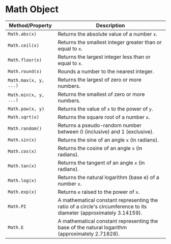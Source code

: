 # Math Object

| Method/Property       | Description                                                                                                         |
| --------------------- | ------------------------------------------------------------------------------------------------------------------- |
| `Math.abs(x)`         | Returns the absolute value of a number `x`.                                                                         |
| `Math.ceil(x)`        | Returns the smallest integer greater than or equal to `x`.                                                          |
| `Math.floor(x)`       | Returns the largest integer less than or equal to `x`.                                                              |
| `Math.round(x)`       | Rounds a number to the nearest integer.                                                                             |
| `Math.max(x, y, ...)` | Returns the largest of zero or more numbers.                                                                        |
| `Math.min(x, y, ...)` | Returns the smallest of zero or more numbers.                                                                       |
| `Math.pow(x, y)`      | Returns the value of `x` to the power of `y`.                                                                       |
| `Math.sqrt(x)`        | Returns the square root of a number `x`.                                                                            |
| `Math.random()`       | Returns a pseudo-random number between 0 (inclusive) and 1 (exclusive).                                             |
| `Math.sin(x)`         | Returns the sine of an angle `x` (in radians).                                                                      |
| `Math.cos(x)`         | Returns the cosine of an angle `x` (in radians).                                                                    |
| `Math.tan(x)`         | Returns the tangent of an angle `x` (in radians).                                                                   |
| `Math.log(x)`         | Returns the natural logarithm (base e) of a number `x`.                                                             |
| `Math.exp(x)`         | Returns `e` raised to the power of `x`.                                                                             |
| `Math.PI`             | A mathematical constant representing the ratio of a circle's circumference to its diameter (approximately 3.14159). |
| `Math.E`              | A mathematical constant representing the base of the natural logarithm (approximately 2.71828).                     |
